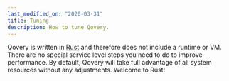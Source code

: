 ```yaml
---
last_modified_on: "2020-03-31"
title: Tuning
description: How to tune Qovery.
---
```


Qovery is written in [Rust][urls.rust] and therefore does not include a runtime
or VM. There are no special service level steps you need to do to improve
performance. By default, Qovery will take full advantage of all system
resources without any adjustments. Welcome to Rust!


[urls.rust]: https://www.rust-lang.org/
